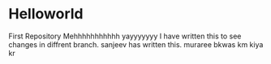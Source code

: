 # Helloworld
First Repository
Mehhhhhhhhhhh
yayyyyyyy
I have written this to see changes in diffrent branch.
sanjeev has written this.
muraree bkwas km kiya kr

